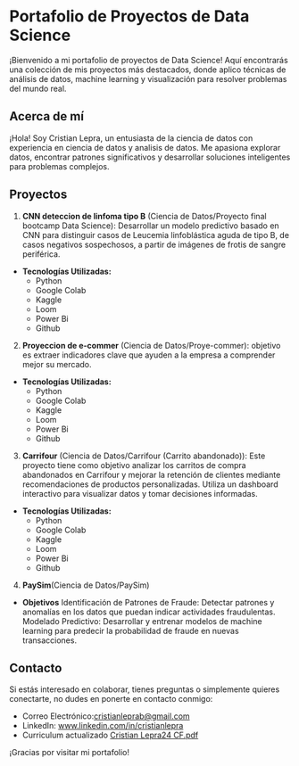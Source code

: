 # Portafolio de Proyectos de Data Science

¡Bienvenido a mi portafolio de proyectos de Data Science! Aquí encontrarás una colección de mis proyectos más destacados, donde aplico técnicas de análisis de datos, machine learning y visualización para resolver problemas del mundo real.

## Acerca de mí

¡Hola! Soy Cristian Lepra, un entusiasta de la ciencia de datos con experiencia en ciencia de datos y analisis de datos. Me apasiona explorar datos, encontrar patrones significativos y desarrollar soluciones inteligentes para problemas complejos.

## Proyectos

1. **CNN deteccion de linfoma tipo B** (Ciencia de Datos/Proyecto final bootcamp Data Science): 
Desarrollar un modelo predictivo basado en CNN para distinguir casos de Leucemia linfoblástica aguda de tipo B, 
de casos negativos sospechosos, a partir de imágenes de frotis de sangre periférica.

- **Tecnologías Utilizadas:** 
    - Python
    - Google Colab
    - Kaggle
    - Loom
    - Power Bi
    - Github

2. **Proyeccion de e-commer** (Ciencia de Datos/Proye-commer): 
objetivo es extraer indicadores clave que ayuden a la empresa a comprender mejor su mercado.

- **Tecnologías Utilizadas:** 
    - Python
    - Google Colab
    - Kaggle
    - Loom
    - Power Bi
    - Github

3. **Carrifour** (Ciencia de Datos/Carrifour (Carrito abandonado)): 
Este proyecto tiene como objetivo analizar los carritos de compra abandonados en Carrifour 
y mejorar la retención de clientes mediante recomendaciones de productos personalizadas. 
Utiliza un dashboard interactivo para visualizar datos y tomar decisiones informadas.

- **Tecnologías Utilizadas:** 
    - Python
    - Google Colab
    - Kaggle
    - Loom
    - Power Bi
    - Github

4. **PaySim**(Ciencia de Datos/PaySim)
- **Objetivos**
    Identificación de Patrones de Fraude: Detectar patrones y anomalías en los datos que puedan indicar actividades fraudulentas.
    Modelado Predictivo: Desarrollar y entrenar modelos de machine learning para predecir la probabilidad de fraude en nuevas transacciones.

## Contacto

Si estás interesado en colaborar, tienes preguntas o simplemente quieres conectarte, no dudes en ponerte en contacto conmigo:
- Correo Electrónico:cristianleprab@gmail.com
- LinkedIn: www.linkedin.com/in/cristianlepra
- Curriculum actualizado [Cristian Lepra24 CF.pdf](https://github.com/user-attachments/files/15840616/Cristian.Lepra24.CF.pdf)

¡Gracias por visitar mi portafolio!
